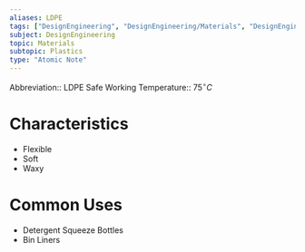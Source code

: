 ```yaml
---
aliases: LDPE
tags: ["DesignEngineering", "DesignEngineering/Materials", "DesignEngineering/Materials/Plastics", "DesignEngineering/Materials/Plastics/Materials"]
subject: DesignEngineering
topic: Materials
subtopic: Plastics
type: "Atomic Note"
---
```


Abbreviation:: LDPE
Safe Working Temperature:: $75^{\circ}C$

# Characteristics
 - Flexible
 - Soft
 - Waxy

# Common Uses
 - Detergent Squeeze Bottles
 - Bin Liners